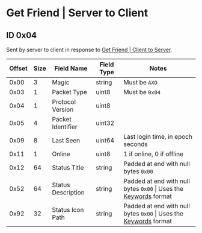 # Get Friend | Server to Client

## ID 0x04

Sent by server to client in response to [Get Friend | Client to Server](../clientToServer/0x04_get_friend.md).

<table>
    <thead>
        <tr>
            <th>Offset</th>
            <th>Size</th>
            <th>Field Name</th>
            <th>Field Type</th>
            <th>Notes</th>
        </tr>
    </thead>
    <tbody>
    <tr>
        <td>0x00</td>
        <td>3</td>
        <td>Magic</td>
        <td>string</td>
        <td>Must be <code>AXO</code></td>
    </tr>
        <tr>
        <td>0x03</td>
        <td>1</td>
        <td>Packet Type</td>
        <td>uint8</td>
        <td>Must be <code>0x04</code></td>
    </tr>
    <tr>
        <td>0x04</td>
        <td>1</td>
        <td>Protocol Version</td>
        <td>uint8</td>
        <td></td>
    </tr>
    <tr>
        <td>0x05</td>
        <td>4</td>
        <td>Packet Identifier</td>
        <td>uint32</td>
        <td></td>
    </tr>
    <tr>
        <td>0x09</td>
        <td>8</td>
        <td>Last Seen</td>
        <td>uint64</td>
        <td>Last login time, in epoch seconds</td>
    </tr>
    <tr>
        <td>0x11</td>
        <td>1</td>
        <td>Online</td>
        <td>uint8</td>
        <td>1 if online, 0 if offline</td>
    </tr>
    <tr>
        <td>0x12</td>
        <td>64</td>
        <td>Status Title</td>
        <td>string</td>
        <td>Padded at end with null bytes <code>0x00</code></td>
    </tr>
    <tr>
        <td>0x52</td>
        <td>64</td>
        <td>Status Description</td>
        <td>string</td>
        <td>Padded at end with null bytes <code>0x00</code> |  Uses the <a href="../../../formats/keywords.md">Keywords</a> format</td>
    </tr>
    <tr>
        <td>0x92</td>
        <td>32</td>
        <td>Status Icon Path</td>
        <td>string</td>
        <td>Padded at end with null bytes <code>0x00</code> | Uses the <a href="../../../formats/keywords.md">Keywords</a> format</td></td>
    </tr>
    </tbody>
</table>
